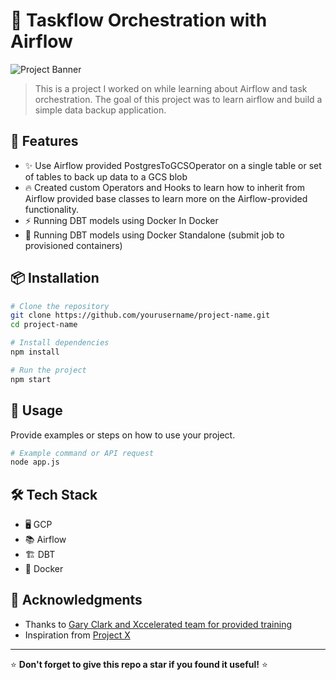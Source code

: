 # 📌 Taskflow Orchestration with Airflow

![Project Banner](https://via.placeholder.com/1200x400.png?text=Project+Banner)

> This is a project I worked on while learning about Airflow and task orchestration.
The goal of this project was to learn airflow and build a simple data backup application.

## 🚀 Features

- ✨ Use Airflow provided PostgresToGCSOperator on a single table or set of tables to back up data to a GCS blob
- 🔥 Created custom Operators and Hooks to learn how to inherit from Airflow provided base classes to learn more on the Airflow-provided functionality.
- ⚡ Running DBT models using Docker In Docker
- 🎯 Running DBT models using Docker Standalone (submit job to provisioned containers)

## 📦 Installation

```sh
# Clone the repository
git clone https://github.com/yourusername/project-name.git
cd project-name

# Install dependencies
npm install

# Run the project
npm start
```

## 📖 Usage

Provide examples or steps on how to use your project.

```sh
# Example command or API request
node app.js
```

## 🛠 Tech Stack

- 🖥️ GCP
- 📚 Airflow
- 🏗️ DBT
- 🚀 Docker

## 🙌 Acknowledgments

- Thanks to [Gary Clark and Xccelerated team for provided training](https://github.com/contributor1)
- Inspiration from [Project X](https://github.com/projectx)

---

⭐ **Don't forget to give this repo a star if you found it useful!** ⭐
